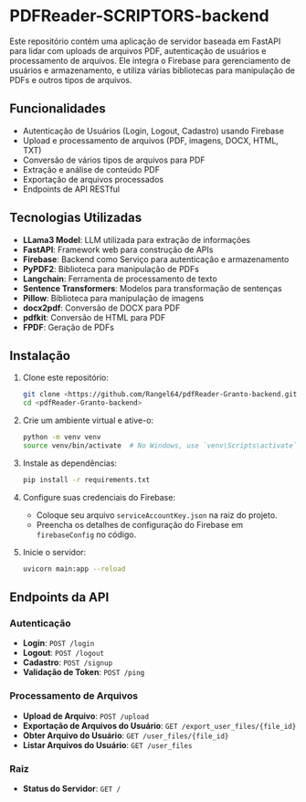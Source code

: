 # PDFReader-SCRIPTORS-backend

Este repositório contém uma aplicação de servidor baseada em FastAPI para lidar com uploads de arquivos PDF, autenticação de usuários e processamento de arquivos. Ele integra o Firebase para gerenciamento de usuários e armazenamento, e utiliza várias bibliotecas para manipulação de PDFs e outros tipos de arquivos.

## Funcionalidades

- Autenticação de Usuários (Login, Logout, Cadastro) usando Firebase
- Upload e processamento de arquivos (PDF, imagens, DOCX, HTML, TXT)
- Conversão de vários tipos de arquivos para PDF
- Extração e análise de conteúdo PDF
- Exportação de arquivos processados
- Endpoints de API RESTful

## Tecnologias Utilizadas
- **LLama3 Model**: LLM utilizada para extração de informações
- **FastAPI**: Framework web para construção de APIs
- **Firebase**: Backend como Serviço para autenticação e armazenamento
- **PyPDF2**: Biblioteca para manipulação de PDFs
- **Langchain**: Ferramenta de processamento de texto
- **Sentence Transformers**: Modelos para transformação de sentenças
- **Pillow**: Biblioteca para manipulação de imagens
- **docx2pdf**: Conversão de DOCX para PDF
- **pdfkit**: Conversão de HTML para PDF
- **FPDF**: Geração de PDFs

## Instalação

1. Clone este repositório:
    ```sh
    git clone <https://github.com/Rangel64/pdfReader-Granto-backend.git>
    cd <pdfReader-Granto-backend>
    ```

2. Crie um ambiente virtual e ative-o:
    ```sh
    python -m venv venv
    source venv/bin/activate  # No Windows, use `venv\Scripts\activate`
    ```

3. Instale as dependências:
    ```sh
    pip install -r requirements.txt
    ```

4. Configure suas credenciais do Firebase:
    - Coloque seu arquivo `serviceAccountKey.json` na raiz do projeto.
    - Preencha os detalhes de configuração do Firebase em `firebaseConfig` no código.

5. Inicie o servidor:
    ```sh
    uvicorn main:app --reload
    ```

## Endpoints da API

### Autenticação

- **Login**: `POST /login`
- **Logout**: `POST /logout`
- **Cadastro**: `POST /signup`
- **Validação de Token**: `POST /ping`

### Processamento de Arquivos

- **Upload de Arquivo**: `POST /upload`
- **Exportação de Arquivos do Usuário**: `GET /export_user_files/{file_id}`
- **Obter Arquivo do Usuário**: `GET /user_files/{file_id}`
- **Listar Arquivos do Usuário**: `GET /user_files`

### Raiz

- **Status do Servidor**: `GET /`
